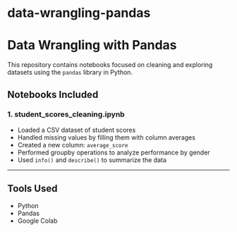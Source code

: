 # data-wrangling-pandas
# Data Wrangling with Pandas

This repository contains notebooks focused on cleaning and exploring datasets using the `pandas` library in Python.

## Notebooks Included

### 1. student_scores_cleaning.ipynb
- Loaded a CSV dataset of student scores
- Handled missing values by filling them with column averages
- Created a new column: `average_score`
- Performed groupby operations to analyze performance by gender
- Used `info()` and `describe()` to summarize the data

---

## Tools Used
- Python
- Pandas
- Google Colab

